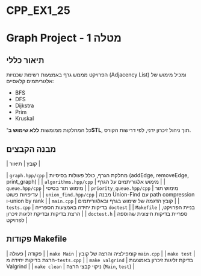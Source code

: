 # CPP_EX1_25

# Graph Project - מטלה 1

## תיאור כללי
הפרויקט מממש גרף באמצעות רשימת שכנויות (Adjacency List) ומכיל מימוש של אלגוריתמים קלאסיים:
- BFS
- DFS
- Dijkstra
- Prim
- Kruskal

כל המחלקות ממומשות **ללא שימוש ב־STL**, תוך ניהול זיכרון ידני, לפי דרישות הקורס.

## מבנה הקבצים
| קובץ | תיאור |

| `graph.hpp/cpp` | מחלקת הגרף, כולל פעולות בסיסיות (addEdge, removeEdge, print_graph) |
| `algorithms.hpp/cpp` | מימוש אלגוריתמים על הגרף |
| `queue.hpp/cpp` | מימוש תור בסיסי |
| `priority_queue.hpp/cpp` | מימוש תור עדיפויות פשוט |
| `union_find.hpp/cpp` | מבנה Union-Find עם path compression ו-union by rank |
| `main.cpp` | קובץ הדגמה של שימוש בגרף ובאלגוריתמים |
| `tests.cpp` | בדיקות יחידה באמצעות הספרייה `doctest` |
| `Makefile` | בניית הפרויקט, הרצת בדיקות ובדיקת זליגות זיכרון |
| `doctest.h` | ספריית בדיקות חיצונית שהוספה לפרויקט |


## פקודות Makefile
| פקודה | פעולה |
| `make Main` | קומפילציה והרצה של קובץ `main.cpp` |
| `make test` | הרצת בדיקות יחידה מ-`tests.cpp` |
| `make valgrind` | בדיקת זליגות זיכרון באמצעות Valgrind |
| `make clean` | ניקוי קבצי הרצה (`Main`, `test`) |
